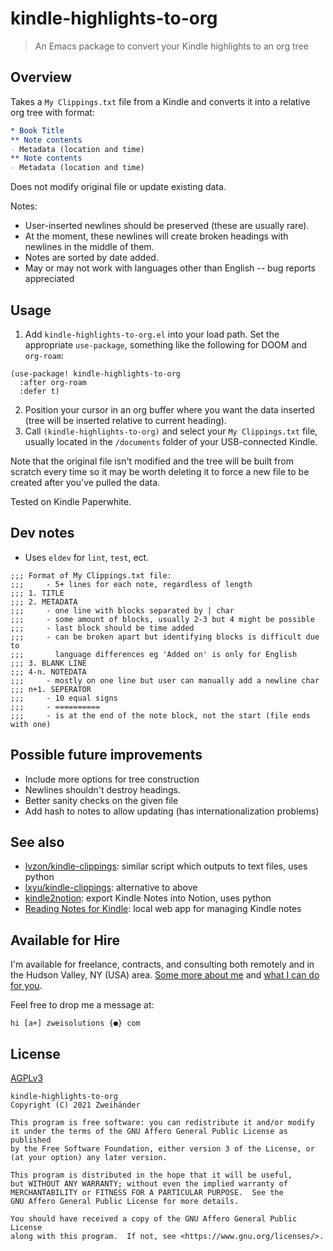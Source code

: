 # kindle-highlights-to-org

> An Emacs package to convert your Kindle highlights to an org tree

## Overview

Takes a `My Clippings.txt` file from a Kindle and converts it into a relative org tree with format:

``` org
* Book Title
** Note contents
- Metadata (location and time)
** Note contents
- Metadata (location and time)
```

Does not modify original file or update existing data. 

Notes: 
- User-inserted newlines should be preserved (these are usually rare).
- At the moment, these newlines will create broken headings with newlines in the middle of them.
- Notes are sorted by date added. 
- May or may not work with languages other than English -- bug reports appreciated

## Usage

1. Add `kindle-highlights-to-org.el` into your load path. Set the appropriate `use-package`, something like the following for DOOM and `org-roam`:
``` emacs-lisp
(use-package! kindle-highlights-to-org
  :after org-roam
  :defer t)
```
2. Position your cursor in an org buffer where you want the data inserted (tree will be inserted relative to current heading).
3. Call `(kindle-highlights-to-org)` and select your `My Clippings.txt` file, usually located in the `/documents` folder of your USB-connected Kindle.

Note that the original file isn't modified and the tree will be built from scratch every time so it may be worth deleting it to force a new file to be created after you've pulled the data. 

Tested on Kindle Paperwhite.

## Dev notes

- Uses `eldev` for `lint`, `test`, ect.

``` emacs-lisp
;;; Format of My Clippings.txt file:
;;;     - 5+ lines for each note, regardless of length
;;; 1. TITLE
;;; 2. METADATA
;;;     - one line with blocks separated by | char
;;;     - some amount of blocks, usually 2-3 but 4 might be possible
;;;     - last block should be time added
;;;     - can be broken apart but identifying blocks is difficult due to
;;;       language differences eg 'Added on' is only for English
;;; 3. BLANK LINE
;;; 4-n. NOTEDATA
;;;     - mostly on one line but user can manually add a newline char
;;; n+1. SEPERATOR
;;;     - 10 equal signs
;;;     - ==========
;;;     - is at the end of the note block, not the start (file ends with one)
```

## Possible future improvements

- Include more options for tree construction
- Newlines shouldn't destroy headings. 
- Better sanity checks on the given file
- Add hash to notes to allow updating (has internationalization problems)

## See also

- [lvzon/kindle-clippings](https://github.com/lvzon/kindle-clippings): similar script which outputs to text files, uses python
- [lxyu/kindle-clippings](https://github.com/lxyu/kindle-clippings): alternative to above
- [kindle2notion](https://github.com/paperboi/kindle2notion): export Kindle Notes into Notion, uses python
- [Reading Notes for Kindle](https://github.com/mammuth/kindle-clippings): local web app for managing Kindle notes

## Available for Hire

I'm available for freelance, contracts, and consulting both remotely and in the Hudson Valley, NY (USA) area. [Some more about me](https://www.zweisolutions.com/about.html) and [what I can do for you](https://www.zweisolutions.com/services.html).

Feel free to drop me a message at:

```
hi [a+] zweisolutions {●} com
```

## License

[AGPLv3](./LICENSE)

    kindle-highlights-to-org
    Copyright (C) 2021 Zweihänder

    This program is free software: you can redistribute it and/or modify
    it under the terms of the GNU Affero General Public License as published
    by the Free Software Foundation, either version 3 of the License, or
    (at your option) any later version.

    This program is distributed in the hope that it will be useful,
    but WITHOUT ANY WARRANTY; without even the implied warranty of
    MERCHANTABILITY or FITNESS FOR A PARTICULAR PURPOSE.  See the
    GNU Affero General Public License for more details.

    You should have received a copy of the GNU Affero General Public License
    along with this program.  If not, see <https://www.gnu.org/licenses/>.
